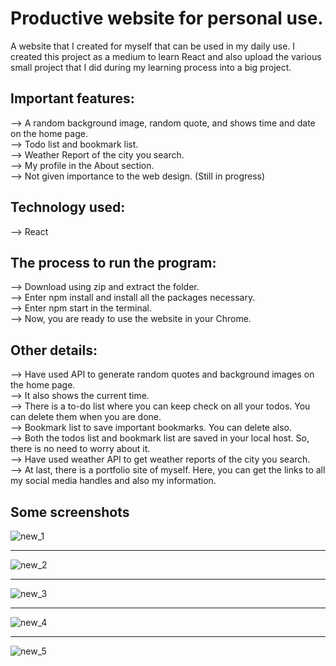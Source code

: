 # Productive website for personal use.  
A website that I created for myself that can be used in my daily use. I created this project as a medium to learn React and also upload the various small project that I did during my learning process into a big project.  

## Important features:       
--> A random background image, random quote, and shows time and date on the home page.  
--> Todo list and bookmark list.  
--> Weather Report of the city you search.  
--> My profile in the About section.   
--> Not given importance to the web design. (Still in progress)  

## Technology used:   
--> React   

## The process to run the program:  
--> Download using zip and extract the folder.  
--> Enter npm install and install all the packages necessary.  
--> Enter npm start in the terminal.  
--> Now, you are ready to use the website in your Chrome.  

## Other details:  
--> Have used API to generate random quotes and background images on the home page.   
--> It also shows the current time.  
--> There is a to-do list where you can keep check on all your todos. You can delete them when you are done.  
--> Bookmark list to save important bookmarks. You can delete also.  
--> Both the todos list and bookmark list are saved in your local host. So, there is no need to worry about it.  
--> Have used weather API to get weather reports of the city you search.  
--> At last, there is a portfolio site of myself. Here, you can get the links to all my social media handles and also my information.  

## Some screenshots  

![new_1](https://github.com/dkvg-77/personal_productivity/assets/122727663/0c3045fa-2c03-4fd8-8fd1-340c1ef7ec90)  

 --- 
    
![new_2](https://github.com/dkvg-77/personal_productivity/assets/122727663/120c4a5a-ea58-4c24-88c0-9f4424162da2)  

 --- 
         
![new_3](https://github.com/dkvg-77/personal_productivity/assets/122727663/5da64a34-8abc-4f1b-9cf6-2e725b22ea3b)  

 --- 
        
![new_4](https://github.com/dkvg-77/personal_productivity/assets/122727663/bf97d49f-d555-4046-9bc1-33c466df1cab)  

 --- 
      
![new_5](https://github.com/dkvg-77/personal_productivity/assets/122727663/b78b69ab-3a97-4aa3-a466-3f04c63fe776)
